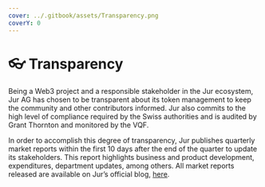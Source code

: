 ```yaml
---
cover: ../.gitbook/assets/Transparency.png
coverY: 0
---
```


# 👓 Transparency

Being a Web3 project and a responsible stakeholder in the Jur ecosystem, Jur AG has chosen to be transparent about its token management to keep the community and other contributors informed. Jur also commits to the high level of compliance required by the Swiss authorities and is audited by Grant Thornton and monitored by the VQF.

In order to accomplish this degree of transparency, Jur publishes quarterly market reports within the first 10 days after the end of the quarter to update its stakeholders. This report highlights business and product development, expenditures, department updates, among others. All market reports released are available on Jur’s official blog, [here](https://jur.io/blog/category/announcements/).
